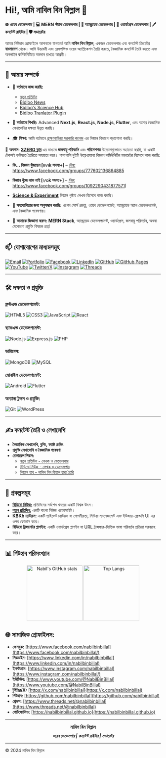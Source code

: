 # Hi!, আমি নাবিল বিন বিল্লাল 👋

**🌐 ওয়েব ডেভেলপার | 💻 MERN স্ট্যাক ডেভেলপার | 📱 অ্যান্ড্রয়েড ডেভেলপার | 🌟 ওয়ার্ডপ্রেস ডেভেলপার | 🖊️ কনটেন্ট রাইটার | 🛡️ মডারেটর**

আমার গিটহাব প্রোফাইলে আপনাকে স্বাগতম! আমি **নাবিল বিন বিল্লাল**, একজন ডেভেলপার এবং কনটেন্ট ক্রিয়েটর **বাংলাদেশ** থেকে। আমি উদ্ভাবনী এবং রেসপন্সিভ ওয়েব অ্যাপ্লিকেশন তৈরি করতে, বৈজ্ঞানিক কনটেন্ট তৈরি করতে এবং অনলাইন কমিউনিটিতে অবদান রাখতে আগ্রহী।

---

## 🌟 **আমার সম্পর্কে**

- 🔭 **বর্তমানে কাজ করছি:**
  - [নতুন প্রতিদিন](https://www.notunprotidin.xyz/)
  - [Bidibo News](https://www.bidibo.xyz)
  - [Bidibo's Science Hub](https://science.bidibo.xyz)
  - [Bidibo Tranlator Plugin](https://plugins.bidibo.xyz/)

- 🌱 **বর্তমানে শিখছি:** Advanced **Next.js**, **React.js**, **Node.js**, **Flutter**, এবং আমার বৈজ্ঞানিক লেখালেখির দক্ষতা উন্নত করছি।

- 🎓 **শিক্ষা:** আমি বর্তমানে [ব্রাহ্মণবাড়িয়া সরকারি কলেজ](https://bgc.edu.bd) এর বিজ্ঞান বিভাগে পড়াশোনা করছি।

🌿 **অবদান:** **[3ZERO ক্লাব](https://3zero.club/)** এর মাধ্যমে **জলবায়ু পরিবর্তন** এবং **পরিবেশগত** উদ্যোগগুলোতে সহায়তা করছি, যা একটি টেকসই ভবিষ্যত তৈরিতে সহায়তা করে। পাশাপাশি দুইটি উল্লেখযোগ্য বিজ্ঞান কমিউনিটির মডারেটর হিসেবে কাজ করছি:
- **কি... বিজ্ঞান খুঁজছেন [৪২৭k সদস্য+]** – [*লিঙ্ক:*](https://www.facebook.com/groups/777602136864885) https://www.facebook.com/groups/777602136864885
- **বিজ্ঞান খুঁজে লাভ নাই [২৭১k সদস্য+]** – [*লিঙ্ক:*](https://www.facebook.com/groups/1092290431877571) https://www.facebook.com/groups/1092290431877571)
- **[Science & Experiment](https://www.facebook.com/sciandexp)** বিজ্ঞান পৃষ্ঠায় লেখক হিসেবে কাজ করছি।

- 👯 **সহযোগিতার জন্য অনুসন্ধান করছি:** ওপেন সোর্স প্রকল্প, ওয়েব ডেভেলপমেন্ট, অ্যান্ড্রয়েড অ্যাপ ডেভেলপমেন্ট, এবং বৈজ্ঞানিক গবেষণায়।

- 💬 **আমাকে জিজ্ঞাসা করুন:** **MERN Stack**, অ্যান্ড্রয়েড ডেভেলপমেন্ট, ওয়ার্ডপ্রেস, জলবায়ু পরিবর্তন, অথবা যেকোনো প্রযুক্তি বিষয়ক প্রশ্ন!

---

## 📫 **যোগাযোগের মাধ্যমসমূহ**

<p align="left">
  <a href="mailto:nabilbinbillal@gmail.com" target="_blank"><img src="https://img.shields.io/badge/Email-D14836?style=for-the-badge&logo=gmail&logoColor=white" alt="Email"></a>
  <a href="https://nabil.bidibo.xyz" target="_blank"><img src="https://img.shields.io/badge/-Portfolio-000000?style=for-the-badge&logo=About.me&logoColor=white" alt="Portfolio"></a>
  <a href="https://www.facebook.com/nabilbinbillal" target="_blank"><img src="https://img.shields.io/badge/Facebook-%231877F2.svg?style=for-the-badge&logo=Facebook&logoColor=white" alt="Facebook"></a>
  <a href="https://www.linkedin.com/in/nabilbinbillal" target="_blank"><img src="https://img.shields.io/badge/LinkedIn-%230077B5.svg?style=for-the-badge&logo=LinkedIn&logoColor=white" alt="LinkedIn"></a>
  <a href="https://github.com/nabilbinbillal" target="_blank"><img src="https://img.shields.io/badge/GitHub-181717?style=for-the-badge&logo=GitHub&logoColor=white" alt="GitHub"></a>
  <a href="https://nabilbinbillal.github.io" target="_blank"><img src="https://img.shields.io/badge/GitHub Pages-222222?style=for-the-badge&logo=GitHub-Pages&logoColor=white" alt="GitHub Pages"></a>
  <a href="https://www.youtube.com/@NabilBinBillal" target="_blank"><img src="https://img.shields.io/badge/YouTube-%23FF0000.svg?style=for-the-badge&logo=YouTube&logoColor=white" alt="YouTube"></a>
  <a href="https://x.com/nabilbinbillal" target="_blank"><img src="https://img.shields.io/badge/Twitter-%231DA1F2.svg?style=for-the-badge&logo=Twitter&logoColor=white" alt="Twitter/X"></a>
  <a href="https://www.instagram.com/nabilbinbillal" target="_blank"><img src="https://img.shields.io/badge/Instagram-%23E4405F.svg?style=for-the-badge&logo=Instagram&logoColor=white" alt="Instagram"></a>
  <a href="https://www.threads.net/@nabilbinbillal" target="_blank"><img src="https://img.shields.io/badge/Threads-%23000000.svg?style=for-the-badge&logo=Threads&logoColor=white" alt="Threads"></a>
</p>

---

## 🛠️ **দক্ষতা ও প্রযুক্তি**

### **ফ্রন্টএন্ড ডেভেলপমেন্ট:**
![HTML5](https://img.shields.io/badge/HTML5-E34F26?style=for-the-badge&logo=html5&logoColor=white)
![CSS3](https://img.shields.io/badge/CSS3-%231572B6.svg?style=for-the-badge&logo=css3&logoColor=white)
![JavaScript](https://img.shields.io/badge/JavaScript-%23323330.svg?style=for-the-badge&logo=javascript&logoColor=%23F7DF1E)
![React](https://img.shields.io/badge/React-%2320232a.svg?style=for-the-badge&logo=react&logoColor=%2361DAFB)

### **ব্যাকএন্ড ডেভেলপমেন্ট:**
![Node.js](https://img.shields.io/badge/Node.js-%2343853D.svg?style=for-the-badge&logo=node.js&logoColor=white)
![Express.js](https://img.shields.io/badge/Express.js-%23404d59.svg?style=for-the-badge&logo=express&logoColor=%2361DAFB)
![PHP](https://img.shields.io/badge/PHP-%23777BB4.svg?style=for-the-badge&logo=php&logoColor=white)

### **ডাটাবেস:**
![MongoDB](https://img.shields.io/badge/MongoDB-%234ea94b.svg?style=for-the-badge&logo=mongodb&logoColor=white)
![MySQL](https://img.shields.io/badge/MySQL-%2300f.svg?style=for-the-badge&logo=mysql&logoColor=white)

### **মোবাইল ডেভেলপমেন্ট:**
![Android](https://img.shields.io/badge/Android-%233DDC84.svg?style=for-the-badge&logo=android&logoColor=white)
![Flutter](https://img.shields.io/badge/Flutter-%2302569B.svg?style=for-the-badge&logo=flutter&logoColor=white)

### **অন্যান্য টুলস ও প্রযুক্তি:**
![Git](https://img.shields.io/badge/Git-%23F05033.svg?style=for-the-badge&logo=git&logoColor=white)
![WordPress](https://img.shields.io/badge/WordPress-%23117AC9.svg?style=for-the-badge&logo=wordpress&logoColor=white)

---

## ✍️ **কনটেন্ট তৈরি ও লেখালেখি**

- **বৈজ্ঞানিক লেখালেখি, ব্লগিং, ফ্যাক্ট চেকিং**
- **প্রযুক্তি লেখালেখি ও বৈজ্ঞানিক গবেষণা**
- **রেফারেন্স লিঙ্কস:**
  - [নতুন প্রতিদিন - লেখক ও ডেভেলপার](https://www.notunprotidin.xyz/author/nabil-bin-billal/)
  - [বিডিবো নিউজ - লেখক ও ডেভেলপার](https://bidibo.xyz/author/nabil-bin-billal)
  - [বিজ্ঞান হাব - নাবিল বিন বিল্লাল দ্বারা তৈরি](https://science.bidibo.xyz/)

---

## 🚀 **প্রকল্পসমূহ**

- **[বিডিবো নিউজ:](https://www.bidibo.xyz)** প্রতিদিনের সর্বশেষ খবরের একটি বিশ্বস্ত উৎস।
- **[নতুন প্রতিদিন:](https://www.notunprotidin.xyz)** একটি বাংলা নিউজ ওয়েবসাইট।
- **KBKh চ্যাটরুম:** একটি প্রাইভেট চ্যাটরুম যা গোপনীয়তা, মিডিয়া ম্যানেজমেন্ট এবং ইউজার-ফ্রেন্ডলি UI এর ওপর ফোকাস করে।
- **বিডিবো ট্রান্সলেটর প্লাগইন:** একটি ওয়ার্ডপ্রেস প্লাগইন যা URL ট্রান্সফার-ভিত্তিক ভাষা পরিবর্তন প্রক্রিয়া সরবরাহ করে।

---

## 📊 **গিটহাব পরিসংখ্যান**

<div align="center">
  <img height="180em" src="https://github-readme-stats.vercel.app/api?username=nabilbinbillal&show_icons=true&theme=radical" alt="Nabil's GitHub stats"/>
  <img height="180em" src="https://github-readme-stats.vercel.app/api/top-langs/?username=nabilbinbillal&layout=compact&theme=radical" alt="Top Langs"/>
</div>

## 🌐 **সামাজিক প্রোফাইলস:**
- **ফেসবুক:** [https://www.facebook.com/nabilbinbillal](https://www.facebook.com/nabilbinbillal/)
- **লিঙ্কডইন:** [https://www.linkedin.com/in/nabilbinbillal](https://www.linkedin.com/in/nabilbinbillal)
- **ইনস্টাগ্রাম:** [https://www.instagram.com/nabilbinbillal](https://www.instagram.com/nabilbinbillal/)
- **ইউটিউব:** [https://www.youtube.com/@NabilBinBillal](https://www.youtube.com/@NabilBinBillal)
- **টুইটার/X:** [https://x.com/nabilbinbillal](https://x.com/nabilbinbillal)
- **গিটহাব:** [https://github.com/nabilbinbillal](https://github.com/nabilbinbillal)
- **থ্রেডস:** [https://www.threads.net/@nabilbinbillal](https://www.threads.net/@nabilbinbillal)
- **পোর্টফোলিও:** [https://nabilbinbillal.github.io](https://nabilbinbillal.github.io)

---
<div align="center">
  <h3 style="font-weight: bold; margin: 10px 0;">
    <a href="https://nabilbinbillal.github.io" style="text-decoration: none; color: inherit;">নাবিল বিন বিল্লাল</a>
  </h3>
  <p style="font-weight: bold; font-style: italic; margin: 5px 0;">ওয়েব ডেভেলপার | কনটেন্ট রাইটার | মডারেটর</p>
</div>

---

© 2024 নাবিল বিন বিল্লাল
